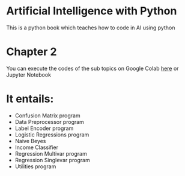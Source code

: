 # Artificial Intelligence with Python
This is a python book which teaches how to code in AI using python
# Chapter 2
You can execute the codes of the sub topics on Google Colab [here](https://colab.research.google.com/drive/15G7GaIfzIV4lEhacqWFlOrIcEKq8FKTC) or Jupyter Notebook
# It entails:
- Confusion Matrix program
- Data Preprocessor program
- Label Encoder program
- Logistic Regressions program
- Naive Beyes
- Income Classifier
- Regression Multivar program
- Regression Singlevar program
- Utilities program
